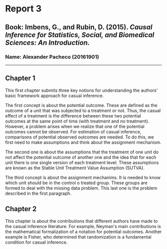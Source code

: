# Report 3
## Book: Imbens, G., and Rubin, D. (2015). *Causal Inference for Statistics, Social, and Biomedical Sciences: An Introduction.*
### Name: Alexander Pacheco (20161901)
___

## Chapter 1

This first chapter submits three key notions for understanding the authors' basic framework approach for casual inference. 

The first concept is about the potential outcome. These are defined as the outcome of a unit that was subjected to a treatment or not. Thus, the casual effect of a treatment is the difference between these two potential outcomes at the same point of time (with treatment and no treatment). However, a problem arises when we realize that one of the potential outcomes cannot be observed. For estimation of casual inference, comparisons of potential observed outcomes are needed. To do this, we first need to make assumptions and think about the assignment mechanism.

The second one is about the assumptions that the treatment of one unit do not affect the potential outcome of another one and the idea that for each unit there is one single version of each treatment level. These assumptions are known as the Stable Unit Treatment Value Assumption (SUTVA).

The third concept is about the assignment mechanims. It is needed to know which unit should be in the control o treated group. These groups are formed to deal with the missing data problem. This last one is the problem described in the first paragraph. 

## Chapter 2

This chapter is about the contributions that different authors have made to the casual inference literature. For example, Neyman's main contributions is the mathematical formalization of a notation for potential outcomes. Another example is Fisher, who determined that randomization is a fundamental condition for casual inference.
